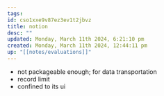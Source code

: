 ```yaml
---
tags: 
id: cso1xxe9v87ez3ev1t2jbvz
title: notion
desc: ""
updated: Monday, March 11th 2024, 6:21:10 pm
created: Monday, March 11th 2024, 12:44:11 pm
up: "[[notes/evaluations]]"
---
```

- not packageable enough; for data transportation 
- record limit 
- confined to its ui 